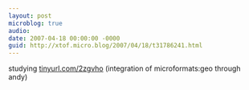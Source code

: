 ```yaml
---
layout: post
microblog: true
audio: 
date: 2007-04-18 00:00:00 -0000
guid: http://xtof.micro.blog/2007/04/18/t31786241.html
---
```

studying [tinyurl.com/2zgvho](http://tinyurl.com/2zgvho) (integration of microformats:geo through andy)
